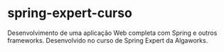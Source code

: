 # spring-expert-curso
Desenvolvimento de uma aplicação Web completa com Spring e outros frameworks. Desenvolvido no curso de Spring Expert da Algaworks.
